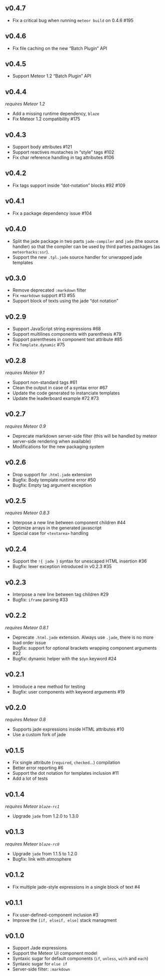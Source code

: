 ## v0.4.7

* Fix a critical bug when running `meteor build` on 0.4.6 #195

## v0.4.6

* Fix file caching on the new “Batch Plugin” API

## v0.4.5

* Support Meteor 1.2 “Batch Plugin” API

## v0.4.4

*requires Meteor 1.2*

* Add a missing runtime dependency, `blaze`
* Fix Meteor 1.2 compatibility #175

## v0.4.3

* Support body attributes #121
* Support reactives mustaches in “style” tags #102
* Fix char reference handling in tag attributes #106

## v0.4.2

* Fix tags support inside “dot-notation” blocks #92 #109

## v0.4.1

* Fix a package dependency issue #104

## v0.4.0

* Split the jade package in two parts `jade-compiler` and `jade` (the source
handler) so that the compiler can be used by third parties packages (as
`meteorhacks:ssr`).
* Support the new `.tpl.jade` source handler for unwrapped jade templates

## v0.3.0

* Remove deprecated `:markdown` filter
* Fix `+markdown` support #13 #55
* Support block of texts using the jade “dot notation”

## v0.2.9

* Support JavaScript string expressions #68
* Support multilines components with parenthesis #79
* Support parentheses in component text attribute #85
* Fix `Template.dynamic` #75

## v0.2.8

*requires Meteor 9.1*

* Support non-standard tags #61
* Clean the output in case of a syntax error #67
* Update the code generated to instanciate templates
* Update the leaderboard example #72 #73

## v0.2.7

*requires Meteor 0.9*

* Deprecate markdown server-side filter (this will be handled by meteor
server-side rendering when available)
* Modifications for the new packaging system

## v0.2.6

* Drop support for `.html.jade` extension
* Bugfix: Body template runtime error #50
* Bugfix: Empty tag argument exception

## v0.2.5

*requires Meteor 0.8.3*

* Interpose a new line between component children #44
* Optimize arrays in the generated javascript
* Special case for `<textarea>` handling

## v0.2.4

* Support the `!{ jade }` syntax for unescaped HTML insertion #36
* Bugfix: lexer exception introduced in v0.2.3 #35

## v0.2.3

* Interpose a new line between tag children #29
* Bugfix: `iframe` parsing #33

## v0.2.2

*requires Meteor 0.8.1*

* Deprecate `.html.jade` extension. Always use `.jade`, there is no more load
order issue
* Bugfix: support for optional brackets wrapping component arguments #22
* Bugfix: dynamic helper with the `$dyn` keyword #24

## v0.2.1

* Introduce a new method for testing
* Bugfix: user components with keyword arguments #19

## v0.2.0

*requires Meteor 0.8*

* Supports jade expressions inside HTML attributes #10
* Use a custom fork of jade

## v0.1.5

* Fix single attribute (`required`, `checked`...) compilation
* Better error reporting #6
* Support the dot notation for templates inclusion #11
* Add a lot of tests

## v0.1.4

*requires Meteor `blaze-rc1`*

* Upgrade `jade` from 1.2.0 to 1.3.0

## v0.1.3

*requires Meteor `blaze-rc0`*

* Upgrade `jade` from 1.1.5 to 1.2.0
* Bugfix: link with atmosphere

## v0.1.2

* Fix multiple jade-style expressions in a single block of text #4

## v0.1.1

* Fix user-defined-component inclusion #3
* Improve the `[if, elseif, else]` stack managment

## v0.1.0

* Support Jade expressions
* Support the Meteor UI component model
* Syntaxic sugar for default components (`if`, `unless`, `with` and `each`)
* Syntaxic sugar for `else if`
* Server-side filter: `:markdown`
